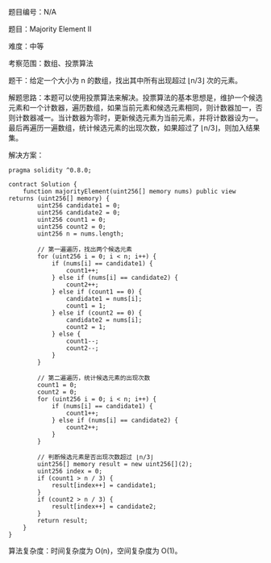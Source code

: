 题目编号：N/A

题目：Majority Element II

难度：中等

考察范围：数组、投票算法

题干：给定一个大小为 n 的数组，找出其中所有出现超过 ⌊n/3⌋ 次的元素。

解题思路：本题可以使用投票算法来解决。投票算法的基本思想是，维护一个候选元素和一个计数器，遍历数组，如果当前元素和候选元素相同，则计数器加一，否则计数器减一。当计数器为零时，更新候选元素为当前元素，并将计数器设为一。最后再遍历一遍数组，统计候选元素的出现次数，如果超过了 ⌊n/3⌋，则加入结果集。

解决方案：

```
pragma solidity ^0.8.0;

contract Solution {
    function majorityElement(uint256[] memory nums) public view returns (uint256[] memory) {
        uint256 candidate1 = 0;
        uint256 candidate2 = 0;
        uint256 count1 = 0;
        uint256 count2 = 0;
        uint256 n = nums.length;
        
        // 第一遍遍历，找出两个候选元素
        for (uint256 i = 0; i < n; i++) {
            if (nums[i] == candidate1) {
                count1++;
            } else if (nums[i] == candidate2) {
                count2++;
            } else if (count1 == 0) {
                candidate1 = nums[i];
                count1 = 1;
            } else if (count2 == 0) {
                candidate2 = nums[i];
                count2 = 1;
            } else {
                count1--;
                count2--;
            }
        }
        
        // 第二遍遍历，统计候选元素的出现次数
        count1 = 0;
        count2 = 0;
        for (uint256 i = 0; i < n; i++) {
            if (nums[i] == candidate1) {
                count1++;
            } else if (nums[i] == candidate2) {
                count2++;
            }
        }
        
        // 判断候选元素是否出现次数超过 ⌊n/3⌋
        uint256[] memory result = new uint256[](2);
        uint256 index = 0;
        if (count1 > n / 3) {
            result[index++] = candidate1;
        }
        if (count2 > n / 3) {
            result[index++] = candidate2;
        }
        return result;
    }
}
```

算法复杂度：时间复杂度为 O(n)，空间复杂度为 O(1)。